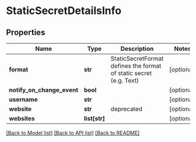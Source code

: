 # StaticSecretDetailsInfo

## Properties
Name | Type | Description | Notes
------------ | ------------- | ------------- | -------------
**format** | **str** | StaticSecretFormat defines the format of static secret (e.g. Text) | [optional] 
**notify_on_change_event** | **bool** |  | [optional] 
**username** | **str** |  | [optional] 
**website** | **str** | deprecated | [optional] 
**websites** | **list[str]** |  | [optional] 

[[Back to Model list]](../README.md#documentation-for-models) [[Back to API list]](../README.md#documentation-for-api-endpoints) [[Back to README]](../README.md)


